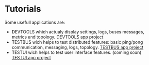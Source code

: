 # Tutorials

Some usefull applications are:
 * DEVTOOLS which actualy display settings, logs, buses messages, metrics and topology. [DEVTOOLS app project](https://github.com/lucbories/devapt-app-devtools/)
 * TESTBUS wich helps to test distributed features: basic ping/pong communication, messaging, logs, topology. [TESTBUS app project](https://github.com/lucbories/devapt-app-testbus/)
 * TESTUI wich helps to test user interface features. (coming soon) [TESTUI app project](https://github.com/lucbories/devapt-app-testui/)